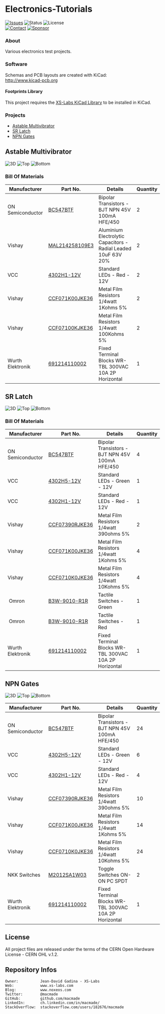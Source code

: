 Electronics-Tutorials
=====================

[![Issues](http://img.shields.io/github/issues/macmade/Electronics-Tutorials.svg?logo=github)](https://github.com/macmade/Electronics-Tutorials/issues)
![Status](https://img.shields.io/badge/status-active-brightgreen.svg?logo=git)
![License](https://img.shields.io/badge/license-ohl-brightgreen.svg?logo=open-source-initiative)  
[![Contact](https://img.shields.io/badge/follow-@macmade-blue.svg?logo=twitter&style=social)](https://twitter.com/macmade)
[![Sponsor](https://img.shields.io/badge/sponsor-macmade-pink.svg?logo=github-sponsors&style=social)](https://github.com/sponsors/macmade)

### About

Various electronics test projects.

### Software

Schemas and PCB layouts are created with KiCad:  
http://www.kicad-pcb.org

#### Footprints Library

This project requires the [XS-Labs KiCad Library](https://github.com/macmade/XS-KiCad-Library) to be installed in KiCad.

### Projects

  - [Astable Multivibrator](#1)
  - [SR Latch](#2)
  - [NPN Gates](#3)

<a name="1"></a>
Astable Multivibrator
---------------------

![3D](https://raw.githubusercontent.com/macmade/Electronics-Tutorials/master/Assets/Astable-Multivibrator-3D.png)
![Top](https://raw.githubusercontent.com/macmade/Electronics-Tutorials/master/Assets/Astable-Multivibrator-Top.png)
![Bottom](https://raw.githubusercontent.com/macmade/Electronics-Tutorials/master/Assets/Astable-Multivibrator-Bottom.png)

### Bill Of Materials

| Manufacturer            | Part No.             | Details                                                                  | Quantity |
|-------------------------|----------------------|--------------------------------------------------------------------------|----------|
| ON Semiconductor        | [BC547BTF]           | Bipolar Transistors - BJT NPN 45V 100mA HFE/450                          | 2        |
| Vishay                  | [MAL214258109E3]     | Aluminium Electrolytic Capacitors - Radial Leaded 10uF 63V 20%           | 2        |
| VCC                     | [4302H1-12V]         | Standard LEDs - Red - 12V                                                | 2        |
| Vishay                  | [CCF071K00JKE36]     | Metal Film Resistors 1/4watt 1Kohms 5%                                   | 2        |
| Vishay                  | [CCF07100KJKE36]     | Metal Film Resistors 1/4watt 100Kohms 5%                                 | 2        |
| Wurth Elektronik        | [691214110002]       | Fixed Terminal Blocks WR-TBL 300VAC 10A 2P Horizontal                    | 1        |

[BC547BTF]: https://www.mouser.ch/ProductDetail/512-BC547BTF
[MAL214258109E3]: https://www.mouser.ch/ProductDetail/594-MAL203858109E3
[4302H1-12V]: https://www.mouser.ch/ProductDetail/606-4302H1-12V
[CCF071K00JKE36]: https://www.mouser.ch/ProductDetail/71-CCF071K00JKE36
[CCF07100KJKE36]: https://www.mouser.ch/ProductDetail/71-CCF07100KJKE36
[691214110002]: https://www.mouser.ch/ProductDetail/710-691214110002

<a name="2"></a>
SR Latch
--------

![3D](https://raw.githubusercontent.com/macmade/Electronics-Tutorials/master/Assets/SR-Latch-3D.png)
![Top](https://raw.githubusercontent.com/macmade/Electronics-Tutorials/master/Assets/SR-Latch-Top.png)
![Bottom](https://raw.githubusercontent.com/macmade/Electronics-Tutorials/master/Assets/SR-Latch-Bottom.png)

### Bill Of Materials

| Manufacturer            | Part No.             | Details                                                                  | Quantity |
|-------------------------|----------------------|--------------------------------------------------------------------------|----------|
| ON Semiconductor        | [BC547BTF]           | Bipolar Transistors - BJT NPN 45V 100mA HFE/450                          | 4        |
| VCC                     | [4302H5-12V]         | Standard LEDs - Green - 12V                                              | 1        |
| VCC                     | [4302H1-12V]         | Standard LEDs - Red - 12V                                                | 1        |
| Vishay                  | [CCF07390RJKE36]     | Metal Film Resistors 1/4watt 390ohms 5%                                  | 2        |
| Vishay                  | [CCF071K00JKE36]     | Metal Film Resistors 1/4watt 1Kohms 5%                                   | 4        |
| Vishay                  | [CCF0710K0JKE36]     | Metal Film Resistors 1/4watt 10Kohms 5%                                  | 4        |
| Omron                   | [B3W-9010-R1R]       | Tactile Switches - Green                                                 | 1        |
| Omron                   | [B3W-9010-R1R]       | Tactile Switches - Red                                                   | 1        |
| Wurth Elektronik        | [691214110002]       | Fixed Terminal Blocks WR-TBL 300VAC 10A 2P Horizontal                    | 1        |

[BC547BTF]: https://www.mouser.ch/ProductDetail/512-BC547BTF
[4302H5-12V]: https://www.mouser.ch/ProductDetail/606-4302H5-12V
[4302H1-12V]: https://www.mouser.ch/ProductDetail/606-4302H1-12V
[CCF07390RJKE36]: https://www.mouser.ch/ProductDetail/71-CCF07390RJKE36
[CCF071K00JKE36]: https://www.mouser.ch/ProductDetail/71-CCF071K00JKE36
[CCF0710K0JKE36]: https://www.mouser.ch/ProductDetail/71-CCF0710K0JKE36
[B3W-9010-G1G]: https://www.mouser.ch/ProductDetail/653-B3W-9010-G1G
[B3W-9010-R1R]: https://www.mouser.ch/ProductDetail/653-B3W-9010-R1R
[691214110002]: https://www.mouser.ch/ProductDetail/710-691214110002

<a name="3"></a>
NPN Gates
---------

![3D](https://raw.githubusercontent.com/macmade/Electronics-Tutorials/master/Assets/NPN-Gates-3D.png)
![Top](https://raw.githubusercontent.com/macmade/Electronics-Tutorials/master/Assets/NPN-Gates-Top.png)
![Bottom](https://raw.githubusercontent.com/macmade/Electronics-Tutorials/master/Assets/NPN-Gates-Bottom.png)

| Manufacturer            | Part No.             | Details                                                                  | Quantity |
|-------------------------|----------------------|--------------------------------------------------------------------------|----------|
| ON Semiconductor        | [BC547BTF]           | Bipolar Transistors - BJT NPN 45V 100mA HFE/450                          | 24       |
| VCC                     | [4302H5-12V]         | Standard LEDs - Green - 12V                                              | 6        |
| VCC                     | [4302H1-12V]         | Standard LEDs - Red - 12V                                                | 4        |
| Vishay                  | [CCF07390RJKE36]     | Metal Film Resistors 1/4watt 390ohms 5%                                  | 10       |
| Vishay                  | [CCF071K00JKE36]     | Metal Film Resistors 1/4watt 1Kohms 5%                                   | 14       |
| Vishay                  | [CCF0710K0JKE36]     | Metal Film Resistors 1/4watt 10Kohms 5%                                  | 24       |
| NKK Switches            | [M2012SA1W03]        | Toggle Switches ON-ON PC SPDT                                            | 2        |
| Wurth Elektronik        | [691214110002]       | Fixed Terminal Blocks WR-TBL 300VAC 10A 2P Horizontal                    | 1        |

[BC547BTF]: https://www.mouser.ch/ProductDetail/onsemi-Fairchild/BC547BTF?qs=GcrAnsq4Ss7FY6sMmzmP8w%3D%3D
[4302H5-12V]: https://www.mouser.ch/ProductDetail/VCC/4302H5-12V?qs=I7nE1oQSFs9Q1s%2F%252BOaNzdw%3D%3D
[4302H1-12V]: https://www.mouser.ch/ProductDetail/VCC/4302H1-12V?qs=I7nE1oQSFs%252BsAaSQbADByg%3D%3D
[CCF07390RJKE36]: https://www.mouser.ch/ProductDetail/Vishay-Dale/CCF07390RJKE36?qs=GXUZvAFNa0ohtCtagujS8g%3D%3D
[CCF071K00JKE36]: https://www.mouser.ch/ProductDetail/Vishay-Dale/CCF071K00JKE36?qs=NQWA6AwZmkMdaaeOGvuguw%3D%3D
[CCF0710K0JKE36]: https://www.mouser.ch/ProductDetail/Vishay-Dale/CCF0710K0JKE36?qs=NQWA6AwZmkNSbeldIV%252BliA%3D%3D
[M2012SA1W03]: https://www.mouser.ch/ProductDetail/NKK-Switches/M2012SA1W03?qs=7qTko1p7JkMWph6qTPDvKQ%3D%3D
[691214110002]: https://www.mouser.ch/ProductDetail/Wurth-Elektronik/691214110002?qs=7gQLVZk5cPmb9EqUyfv%252B2g%3D%3D

License
-------

All project files are released under the terms of the CERN Open Hardware License - CERN OHL v.1.2.

Repository Infos
----------------

    Owner:          Jean-David Gadina - XS-Labs
    Web:            www.xs-labs.com
    Blog:           www.noxeos.com
    Twitter:        @macmade
    GitHub:         github.com/macmade
    LinkedIn:       ch.linkedin.com/in/macmade/
    StackOverflow:  stackoverflow.com/users/182676/macmade
